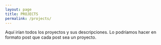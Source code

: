 ```yaml
---
layout: page
title: PROJECTS
permalink: /projects/
---
```


Aquí irían todos los proyectos y sus descripciones. Lo podríamos hacer en formato post que cada post sea un proyecto.
